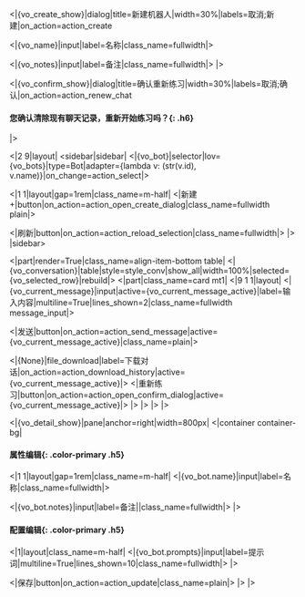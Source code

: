 <|{vo_create_show}|dialog|title=新建机器人|width=30%|labels=取消;新建|on_action=action_create

<|{vo_name}|input|label=名称|class_name=fullwidth|>

<|{vo_notes}|input|label=备注|class_name=fullwidth|>
|>

<|{vo_confirm_show}|dialog|title=确认重新练习|width=30%|labels=取消;确认|on_action=action_renew_chat
#### **您确认清除现有聊天记录，重新开始练习吗？**{: .h6}
|>

<|2 9|layout|
<sidebar|sidebar|
<|{vo_bot}|selector|lov={vo_bots}|type=Bot|adapter={lambda v: (str(v.id), v.name)}|on_change=action_select|>

<|1 1|layout|gap=1rem|class_name=m-half|
<|新建 +|button|on_action=action_open_create_dialog|class_name=fullwidth plain|>

<|刷新|button|on_action=action_reload_selection|class_name=fullwidth|>
|>
|sidebar>

<|part|render=True|class_name=align-item-bottom table|
<|{vo_conversation}|table|style=style_conv|show_all|width=100%|selected={vo_selected_row}|rebuild|>
<|part|class_name=card mt1|
<|9 1 1|layout|
<|{vo_current_message}|input|active={vo_current_message_active}|label=输入内容|multiline=True|lines_shown=2|class_name=fullwidth message_input|>

<|发送|button|on_action=action_send_message|active={vo_current_message_active}|class_name=plain|>

<|{None}|file_download|label=下载对话|on_action=action_download_history|active={vo_current_message_active}|>
<|重新练习|button|on_action=action_open_confirm_dialog|active={vo_current_message_active}|>
|>
|>
|>
|>

<|{vo_detail_show}|pane|anchor=right|width=800px|
<|container container-bg|

#### **属性编辑**{: .color-primary .h5}

<|1 1|layout|gap=1rem|class_name=m-half|
<|{vo_bot.name}|input|label=名称|class_name=fullwidth|>

<|{vo_bot.notes}|input|label=备注||class_name=fullwidth|>
|>

#### **配置编辑**{: .color-primary .h5}
<|1|layout|class_name=m-half|
<|{vo_bot.prompts}|input|label=提示词|multiline=True|lines_shown=10|class_name=fullwidth|>
|>

<|保存|button|on_action=action_update|class_name=plain|>
|>
|>
